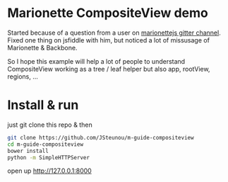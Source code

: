# Marionette CompositeView demo

Started because of a question from a user on [marionettejs gitter channel](https://gitter.im/marionettejs/backbone.marionette). Fixed one thing on jsfiddle with him, but noticed a lot of missusage of Marionette & Backbone.

So I hope this example will help a lot of people to understand CompositeView working as a tree / leaf helper but also app, rootView, regions, ...

# Install & run

just git clone this repo & then

```bash
git clone https://github.com/JSteunou/m-guide-compositeview
cd m-guide-compositeview
bower install
python -m SimpleHTTPServer
```

open up http://127.0.0.1:8000
